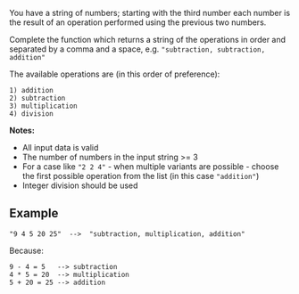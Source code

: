 You have a string of numbers; starting with the third number each number is the result of an operation performed using the previous two numbers.

Complete the function which returns a string of the operations in order and separated by a comma and a space, e.g. `"subtraction, subtraction, addition"`

The available operations are (in this order of preference):

```
1) addition
2) subtraction
3) multiplication
4) division
```

**Notes:**
* All input data is valid
* The number of numbers in the input string >= 3
* For a case like `"2 2 4"` - when multiple variants are possible - choose the first possible operation from the list (in this case `"addition"`)
* Integer division should be used


## Example

```
"9 4 5 20 25"  -->  "subtraction, multiplication, addition"
``` 

Because:

``` 
9 - 4 = 5   --> subtraction
4 * 5 = 20  --> multiplication
5 + 20 = 25 --> addition
```

